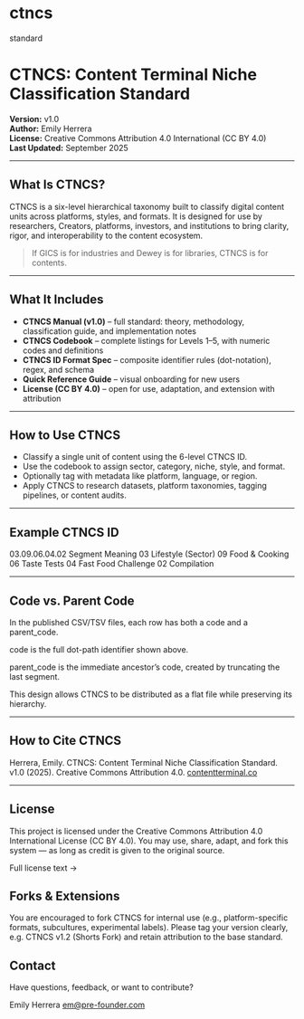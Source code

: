 # ctncs
standard

# CTNCS: Content Terminal Niche Classification Standard

**Version:** v1.0  
**Author:** Emily Herrera  
**License:** Creative Commons Attribution 4.0 International (CC BY 4.0)  
**Last Updated:** September 2025

---

## What Is CTNCS?

CTNCS is a six-level hierarchical taxonomy built to classify digital content units across platforms, styles, and formats. It is designed for use by researchers, Creators, platforms, investors, and institutions to bring clarity, rigor, and interoperability to the content ecosystem.

> If GICS is for industries and Dewey is for libraries, CTNCS is for contents.

---

## What It Includes

- **CTNCS Manual (v1.0)** – full standard: theory, methodology, classification guide, and implementation notes  
- **CTNCS Codebook** – complete listings for Levels 1–5, with numeric codes and definitions  
- **CTNCS ID Format Spec** – composite identifier rules (dot-notation), regex, and schema  
- **Quick Reference Guide** – visual onboarding for new users  
- **License (CC BY 4.0)** – open for use, adaptation, and extension with attribution  

---

## How to Use CTNCS

- Classify a single unit of content using the 6-level CTNCS ID.  
- Use the codebook to assign sector, category, niche, style, and format.  
- Optionally tag with metadata like platform, language, or region.  
- Apply CTNCS to research datasets, platform taxonomies, tagging pipelines, or content audits.  

---

## Example CTNCS ID

03.09.06.04.02
Segment	Meaning
03	Lifestyle (Sector)
09	Food & Cooking
06	Taste Tests
04	Fast Food Challenge
02	Compilation

---

## Code vs. Parent Code
In the published CSV/TSV files, each row has both a code and a parent_code.

code is the full dot-path identifier shown above.

parent_code is the immediate ancestor’s code, created by truncating the last segment.

This design allows CTNCS to be distributed as a flat file while preserving its hierarchy.

---

## How to Cite CTNCS
Herrera, Emily. CTNCS: Content Terminal Niche Classification Standard. v1.0 (2025).
Creative Commons Attribution 4.0. [contentterminal.co](https://contentterminal.co)

---

## License
This project is licensed under the Creative Commons Attribution 4.0 International License (CC BY 4.0).
You may use, share, adapt, and fork this system — as long as credit is given to the original source.

Full license text →

## Forks & Extensions
You are encouraged to fork CTNCS for internal use (e.g., platform-specific formats, subcultures, experimental labels).
Please tag your version clearly, e.g. CTNCS v1.2 (Shorts Fork) and retain attribution to the base standard.

## Contact
Have questions, feedback, or want to contribute?

Emily Herrera
em@pre-founder.com
